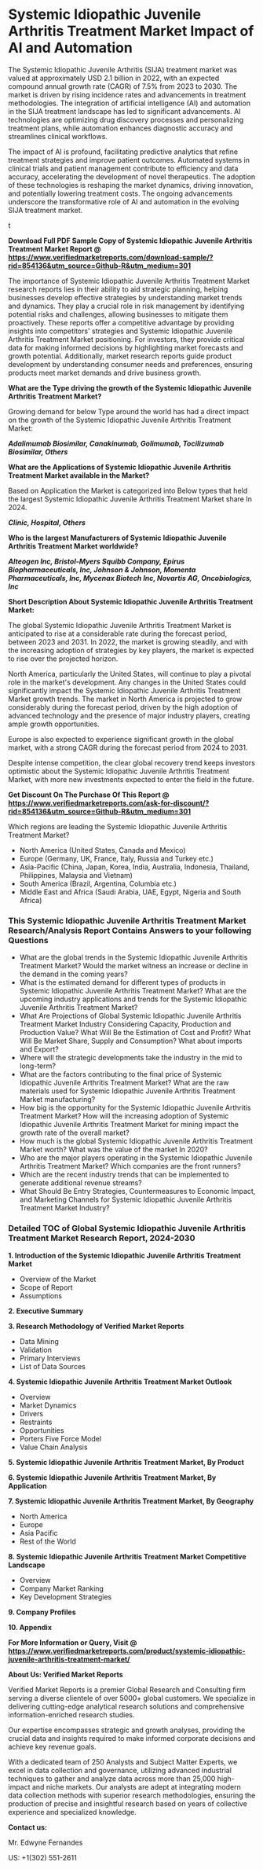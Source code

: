 <meta name="title" content="Global Systemic Idiopathic Juvenile Arthritis Treatment Market Impact of AI and Automation"><meta name="description" content="The Systemic Idiopathic Juvenile Arthritis (SIJA) treatment market was valued at approximately USD 2.1 billion in 2022, with an expected compound annual growth rate (C"><meta name="title" content="Systemic Idiopathic Juvenile Arthritis Treatment Market Size, Share, Scope, Trends, Growth, Opportunities, Analysis, Forecast"><h1>Systemic Idiopathic Juvenile Arthritis Treatment Market Impact of AI and Automation</h1><p>The Systemic Idiopathic Juvenile Arthritis (SIJA) treatment market was valued at approximately USD 2.1 billion in 2022, with an expected compound annual growth rate (CAGR) of 7.5% from 2023 to 2030. The market is driven by rising incidence rates and advancements in treatment methodologies. The integration of artificial intelligence (AI) and automation in the SIJA treatment landscape has led to significant advancements. AI technologies are optimizing drug discovery processes and personalizing treatment plans, while automation enhances diagnostic accuracy and streamlines clinical workflows.</p><p>The impact of AI is profound, facilitating predictive analytics that refine treatment strategies and improve patient outcomes. Automated systems in clinical trials and patient management contribute to efficiency and data accuracy, accelerating the development of novel therapeutics. The adoption of these technologies is reshaping the market dynamics, driving innovation, and potentially lowering treatment costs. The ongoing advancements underscore the transformative role of AI and automation in the evolving SIJA treatment market.</p>t</p><p id="" class=""><strong>Download Full PDF Sample Copy of Systemic Idiopathic Juvenile Arthritis Treatment Market Report @ <a href="https://www.verifiedmarketreports.com/download-sample/?rid=854136&utm_source=Github-R&utm_medium=301" target="_blank">https://www.verifiedmarketreports.com/download-sample/?rid=854136&utm_source=Github-R&utm_medium=301</a></strong></p><p>The importance of&nbsp;Systemic Idiopathic Juvenile Arthritis Treatment Market research reports lies in their ability to aid strategic planning, helping businesses develop effective strategies by understanding market trends and dynamics. They play a crucial role in risk management by identifying potential risks and challenges, allowing businesses to mitigate them proactively. These reports offer a competitive advantage by providing insights into competitors' strategies and Systemic Idiopathic Juvenile Arthritis Treatment Market positioning. For investors, they provide critical data for making informed decisions by highlighting market forecasts and growth potential. Additionally, market research reports guide product development by understanding consumer needs and preferences, ensuring products meet market demands and drive business growth.</p><p><strong>What are the&nbsp;Type driving the growth of the Systemic Idiopathic Juvenile Arthritis Treatment Market?</strong></p><p id="" class="">Growing demand for below Type around the world has had a direct impact on the growth of the Systemic Idiopathic Juvenile Arthritis Treatment Market:</p><em><strong>Adalimumab Biosimilar, Canakinumab, Golimumab, Tocilizumab Biosimilar, Others</strong></em></p><strong>What are the&nbsp;Applications&nbsp;of Systemic Idiopathic Juvenile Arthritis Treatment Market available in the Market?</strong></p><p id="" class="">Based on Application the Market is categorized into Below types that held the largest Systemic Idiopathic Juvenile Arthritis Treatment Market share In 2024.</p><em><strong>Clinic, Hospital, Others</strong></em></p><strong>Who is the largest Manufacturers of Systemic Idiopathic Juvenile Arthritis Treatment Market worldwide?</strong></p><p><em><strong>Alteogen Inc, Bristol-Myers Squibb Company, Epirus Biopharmaceuticals, Inc, Johnson & Johnson, Momenta Pharmaceuticals, Inc, Mycenax Biotech Inc, Novartis AG, Oncobiologics, Inc</strong></em></p><p id="" class=""><strong>Short Description About Systemic Idiopathic Juvenile Arthritis Treatment Market:</strong></p><p>The global Systemic Idiopathic Juvenile Arthritis Treatment Market is anticipated to rise at a considerable rate during the forecast period, between 2023 and 2031. In 2022, the market is growing steadily, and with the increasing adoption of strategies by key players, the market is expected to rise over the projected horizon.</p><p>North America, particularly the United States, will continue to play a pivotal role in the market's development. Any changes in the United States could significantly impact the Systemic Idiopathic Juvenile Arthritis Treatment Market growth trends. The market in North America is projected to grow considerably during the forecast period, driven by the high adoption of advanced technology and the presence of major industry players, creating ample growth opportunities.</p><p>Europe is also expected to experience significant growth in the global market, with a strong CAGR during the forecast period from 2024 to 2031.</p><p>Despite intense competition, the clear global recovery trend keeps investors optimistic about the Systemic Idiopathic Juvenile Arthritis Treatment Market, with more new investments expected to enter the field in the future.</p><p id="" class=""><strong>Get Discount On The Purchase Of This Report @ <a href="https://www.verifiedmarketreports.com/ask-for-discount/?rid=854136&utm_source=Github-R&utm_medium=301" target="_blank">https://www.verifiedmarketreports.com/ask-for-discount/?rid=854136&utm_source=Github-R&utm_medium=301</a></strong></p>Which regions are leading the Systemic Idiopathic Juvenile Arthritis Treatment Market?</p><ul><li>North America (United States, Canada and Mexico)</li><li>Europe (Germany, UK, France, Italy, Russia and Turkey etc.)</li><li>Asia-Pacific (China, Japan, Korea, India, Australia, Indonesia, Thailand, Philippines, Malaysia and Vietnam)</li><li>South America (Brazil, Argentina, Columbia etc.)</li><li>Middle East and Africa (Saudi Arabia, UAE, Egypt, Nigeria and South Africa)</li></ul><h3 id="" class="">This Systemic Idiopathic Juvenile Arthritis Treatment Market Research/Analysis Report Contains Answers to your following Questions</h3><ul><li>What are the global trends in the Systemic Idiopathic Juvenile Arthritis Treatment Market? Would the market witness an increase or decline in the demand in the coming years?</li><li>What is the estimated demand for different types of products in Systemic Idiopathic Juvenile Arthritis Treatment Market? What are the upcoming industry applications and trends for the Systemic Idiopathic Juvenile Arthritis Treatment Market?</li><li>What Are Projections of Global Systemic Idiopathic Juvenile Arthritis Treatment Market Industry Considering Capacity, Production and Production Value? What Will Be the Estimation of Cost and Profit? What Will Be Market Share, Supply and Consumption? What about imports and Export?</li><li>Where will the strategic developments take the industry in the mid to long-term?</li><li>What are the factors contributing to the final price of Systemic Idiopathic Juvenile Arthritis Treatment Market? What are the raw materials used for Systemic Idiopathic Juvenile Arthritis Treatment Market manufacturing?</li><li>How big is the opportunity for the Systemic Idiopathic Juvenile Arthritis Treatment Market? How will the increasing adoption of Systemic Idiopathic Juvenile Arthritis Treatment Market for mining impact the growth rate of the overall market?</li><li>How much is the global Systemic Idiopathic Juvenile Arthritis Treatment Market worth? What was the value of the market In 2020?</li><li>Who are the major players operating in the Systemic Idiopathic Juvenile Arthritis Treatment Market? Which companies are the front runners?</li><li>Which are the recent industry trends that can be implemented to generate additional revenue streams?</li><li>What Should Be Entry Strategies, Countermeasures to Economic Impact, and Marketing Channels for Systemic Idiopathic Juvenile Arthritis Treatment Market Industry?</li></ul><h3 id="" class="">Detailed TOC of Global Systemic Idiopathic Juvenile Arthritis Treatment Market Research Report, 2024-2030</h3><p id="" class=""><strong>1. Introduction of the Systemic Idiopathic Juvenile Arthritis Treatment Market</strong></p><ul><li>Overview of the Market</li><li>Scope of Report</li><li>Assumptions</li></ul><p id="" class=""><strong>2. Executive Summary</strong></p><p id="" class=""><strong>3. Research Methodology of Verified Market Reports</strong></p><ul><li>Data Mining</li><li>Validation</li><li>Primary Interviews</li><li>List of Data Sources</li></ul><p id="" class=""><strong>4. Systemic Idiopathic Juvenile Arthritis Treatment Market Outlook</strong></p><ul><li>Overview</li><li>Market Dynamics</li><li>Drivers</li><li>Restraints</li><li>Opportunities</li><li>Porters Five Force Model</li><li>Value Chain Analysis</li></ul><p id="" class=""><strong>5. Systemic Idiopathic Juvenile Arthritis Treatment Market, By Product</strong></p><p id="" class=""><strong>6. Systemic Idiopathic Juvenile Arthritis Treatment Market, By Application</strong></p><p id="" class=""><strong>7. Systemic Idiopathic Juvenile Arthritis Treatment Market, By Geography</strong></p><ul><li>North America</li><li>Europe</li><li>Asia Pacific</li><li>Rest of the World</li></ul><p id="" class=""><strong>8. Systemic Idiopathic Juvenile Arthritis Treatment Market Competitive Landscape</strong></p><ul><li>Overview</li><li>Company Market Ranking</li><li>Key Development Strategies</li></ul><p id="" class=""><strong>9. Company Profiles</strong></p><p id="" class=""><strong>10. Appendix</strong></p><p id="" class=""><strong>For More Information or Query, Visit @ <a href="https://www.verifiedmarketreports.com/product/systemic-idiopathic-juvenile-arthritis-treatment-market/" target="_blank">https://www.verifiedmarketreports.com/product/systemic-idiopathic-juvenile-arthritis-treatment-market/</a></strong></p><p id="" class=""><strong>About Us: Verified Market Reports</strong></p><p id="" class="">Verified Market Reports is a premier Global Research and Consulting firm serving a diverse clientele of over 5000+ global customers. We specialize in delivering cutting-edge analytical research solutions and comprehensive information-enriched research studies.</p><p id="" class="">Our expertise encompasses strategic and growth analyses, providing the crucial data and insights required to make informed corporate decisions and achieve key revenue goals.</p><p id="" class="">With a dedicated team of 250 Analysts and Subject Matter Experts, we excel in data collection and governance, utilizing advanced industrial techniques to gather and analyze data across more than 25,000 high-impact and niche markets. Our analysts are adept at integrating modern data collection methods with superior research methodologies, ensuring the production of precise and insightful research based on years of collective experience and specialized knowledge.</p><p id="" class=""><strong>Contact us:</strong></p><p id="" class="">Mr. Edwyne Fernandes</p><p id="" class="">US: +1(302) 551-2611</p>
